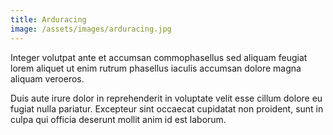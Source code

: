 ```yaml
---
title: Arduracing
image: /assets/images/arduracing.jpg
---
```


<p>Integer volutpat ante et accumsan commophasellus sed aliquam feugiat lorem aliquet ut enim rutrum phasellus iaculis accumsan dolore magna aliquam veroeros.</p>
<!--more-->
<p>Duis aute irure dolor in reprehenderit in voluptate velit esse cillum dolore eu fugiat nulla pariatur. Excepteur sint occaecat cupidatat non proident, sunt in culpa qui officia deserunt mollit anim id est laborum.</p>
